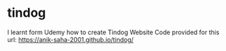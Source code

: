 # tindog
I learnt form Udemy how to create Tindog Website
Code provided for this url: https://anik-saha-2001.github.io/tindog/

